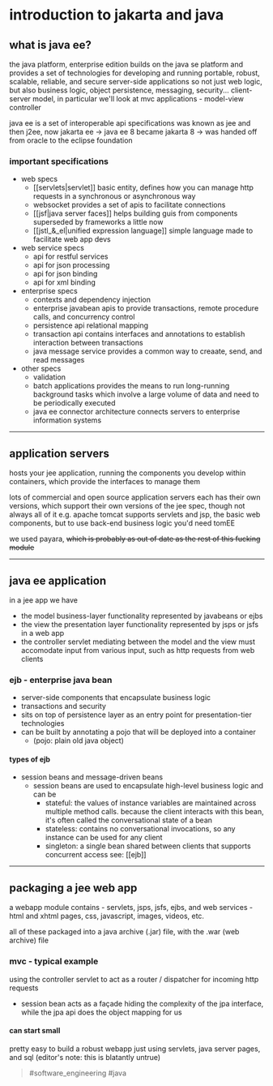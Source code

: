 # introduction to jakarta and java

## what is java ee?
the java platform, enterprise edition builds on the java se platform and provides a set of technologies for developing and running portable, robust, scalable, reliable, and secure server-side applications
so not just web logic, but also business logic, object persistence, messaging, security...
client-server model, in particular we'll look at mvc applications - model-view controller

java ee is a set of interoperable api specifications
was known as jee and then j2ee, now jakarta ee
-> java ee 8 became jakarta 8
-> was handed off from oracle to the eclipse foundation

### important specifications
- web specs
	- [[servlets|servlet]]
		basic entity, defines how you can manage http requests in a synchronous or asynchronous way
	- websocket
		provides a set of apis to facilitate connections
	- [[jsf|java server faces]]
		helps building guis from components
		superseded by frameworks a little now
	- [[jstl_&_el|unified expression language]]
		simple language made to facilitate web app devs
- web service specs
	- api for restful services
	- api for json processing
	- api for json binding
	- api for xml binding
- enterprise specs
	- contexts and dependency injection
	- enterprise javabean
		apis to provide transactions, remote procedure calls, and concurrency control
	- persistence api
		relational mapping
	- transaction api
		contains interfaces and annotations to establish interaction between transactions
	- java message service
		provides a common way to creaate, send, and read messages
- other specs
	- validation
	- batch applications
		provides the means to run long-running background tasks which involve a large volume of data and need to be periodically executed
	- java ee connector architecture
		connects servers to enterprise information systems

---
## application servers
hosts your jee application, running the components you develop within containers, which provide the interfaces to manage them

lots of commercial and open source application servers
each has their own versions, which support their own versions of the jee spec, though not always all of it
e.g. apache tomcat supports servlets and jsp, the basic web components, but to use back-end business logic you'd need tomEE

we used payara, ~~which is probably as out of date as the rest of this fucking module~~

---
## java ee application
in a jee app we have
- the model
	business-layer functionality represented by javabeans or ejbs
- the view
	the presentation layer functionality represented by jsps or jsfs in a web app
- the controller
	servlet mediating between the model and the view
must accomodate input from various input, such as http requests from web clients

### ejb - enterprise java bean
- server-side components that encapsulate business logic
- transactions and security
- sits on top of persistence layer as an entry point for presentation-tier technologies
- can be built by annotating a pojo that will be deployed into a container
	- (pojo: plain old java object)

#### types of ejb
- session beans and message-driven beans
	- session beans are used to encapsulate high-level business logic and can be
		- stateful: 
		the values of instance variables are maintained across multiple method calls.
		because the client interacts with this bean, it's often called the conversational state of a bean
		- stateless:
		contains no conversational invocations, so any instance can be used for any client
		- singleton:
		a single bean shared between clients that supports concurrent access
see: [[ejb]]
---
 ## packaging a jee web app
a webapp module contains
	- servlets, jsps, jsfs, ejbs, and web services
	- html and xhtml pages, css, javascript, images, videos, etc.

all of these packaged into a java archive (.jar) file, with the .war (web archive) file

### mvc - typical example
using the controller servlet to act as a router / dispatcher for incoming http requests
- session bean acts as a façade hiding the complexity of the jpa interface, while the jpa api does the object mapping for us

#### can start small
pretty easy to build a robust webapp just using servlets, java server pages, and sql
(editor's note: this is blatantly untrue)




> #software_engineering #java 